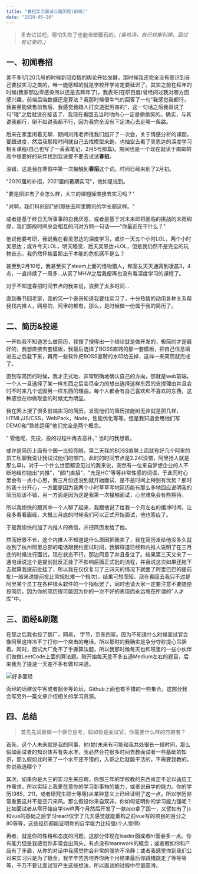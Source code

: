 ```yaml
---
title: "春招实习面试心路历程(前端)"
date: "2020-05-28"
---
```


> 多去试试吧，哪怕失败了也能当垫脚石的。_(毒鸡汤，自己权衡利弊，面试有记录的。)_

## 一、初闻春招

差不多1月20几号的时候新冠疫情的舆论开始发酵，那时候我还完全没有意识到自己要投实习之类的，唯一能感知的就是学校开学肯定要延迟了。其实之前在拜年的时候(我家那边零感染所以还是去拜年了)，我表哥(在职百度)曾经问过我对哪方面感兴趣，前端后端数据还是算法？我那时候很牛气的回答了一句"我感觉我都行，我甚至能做售前售后，我感觉我跟人打交道挺厉害的"，这一句话之后我哥说了句"哦"之后就没在接话了，我现在看回去当时他内心一定是偷偷笑的。确实，与其说我都行，倒不如说我都不行，因为我完全没有下定决心去走哪一条路。

后来在家里闲着无聊，期间刘伟老师找我们组开了一次会，关于情感分析的课题，要跟进度，然后我那段时间就自己去找模型来跑，也抽空去看了吴恩达的深度学习相关课程(自己也写了一丢丢笔记，2月5号那篇)。期间也是一个现在就读于南邮的高中很要好的玩伴找到我说要不要去试试**春招**。

没错，这是我在寒假中第一次接触到**春招**这个词。时间已经来到了2月初。

"2020届的补招，2021届的暑期实习"，他如是说到。

"要是招进去了会怎么样，大三的课翘掉直接去实习吗？"

"对啊，我们科创部门的那些去阿里腾讯的学长都这样。"

或者是基于终日无所事事的自我厌恶，或者是基于对未来即将面临的挑战的未雨绸缪，我们那段时间总会相互的问对方同一句话——"你最近在干什么？"

他说他要考研，我说我在看吴恩达的深度学习，或许一天五个小时LOL，两个小时吴恩达；或许今天LOL，明天睡觉，后天吴恩达+LOL，但是我仍然不是完全的玩物丧志，我仍然怀揣着那出于本能的危机感不是么？

甚至到2月10号，我甚至买了steam上面的怪物猎人，和室友天天通宵到凌晨3，4点，一直持续了一周多...从买了MHW之后我便再也没有看深度学习的课程了。

对于不知道春招时间节点的我来说，浪费了太多时间...

直到春节回老家，我的另一个表哥知道我要找实习了，十分热情的动用各种关系帮我找内推人，网易的，阿里的都有，那么，是时候做一份属于我的简历了。

## 二、简历&投递

一开始我不知道怎么做简历，我搜了搜得出一个结论就是做开发的，极简的才是最好的，我想直接去套模板，我最后选择了BOSS直聘的那一套模板，把自己信息填进去之后载下来，再用一些软件把BOSS直聘的水印给去掉，这样一来简历就完成了。

直到写简历的时候，我才正式地、非常明确地确认自己的方向，那就是web前端。一个人一旦选择了某一样东西之后会尽全力的想出选择这样东西的支撑理由并且会时不时来几个诋毁另一样东西的理由。每个人都会有自己喜欢和不喜欢的东西，这种感觉在你做取舍的时候尤为明显。

我在网上搜了很多前端实习的简历，发现他们的简历技能树无非就是那几样，HTML/JS/CSS，WebPack，Node，性能优化等等。但是我知道会用他们写DEMO和"熟练运用"他们完全是两个概念。

“ 管他呢，先投，投的过程中再去恶补。” 当时的我想着。

或许是简历上面有个国一比较亮眼，第二天我的BOSS直聘上面就有好几个阿里的员工私聊我说让我试试他们的部门。此时的时间节点是2.24(没错，阿里抢人就是那么早)。对于一个什么世面都没见过的我来说，突然有一位来自梦想企业的人不断地给你抛出"内推"，"部门直招"，"充足HC"等等非常性感的词语，于此同时心里会有一点小心思，我三月份还没到就开始面试，是不是时间上特别有优势？那时的我十分开心，一方面是因为我两个小时草草写地简历能有那么多地回应说明我的简历应该不错，另一方面是因为这是我第一次接触面试，心里难免会有些期待。

所以我愉快的跟其中一个人聊了起来，我跟他说了给我一个月左右的缓冲时间，让我多看看面经，大概三月底的时候我们可以正式开始面试，他也答应了。

于是我愉快的加了内推人的微信，并把简历发给了他。

然而好景不长，这个内推人不知道是什么原因把我卖了，我在简历发给他没多久就收到了杭州阿里总部的电话跟我约面试时间，我解释道已经和内推人说明了在三月底的时候进行面试，现在状态不行，那边同意了并且备注了。结果第三天又来了一通电话说这个是提前批反正挂了不影响后面正式批的流程，并且说这次如果还拖下去就算我提前批挂了，所以我在仅仅复习了三四天的情况下就面了阿里巴巴的提前批(一般来说提前批比常规批难一个档次)，结果可想而知。现在看回去我只不过是阿里某个员工在各种猎头软件的一个指标罢了，同时也请大家一定要注意不要随便投简历，因为你的简历很可能因为你的一次不好的表现而永远埋在所谓的"人才库"中。

## 三、面经&刷题

在那之后我也投了鹅厂，网易， 字节，京东四家。因为不知道什么时候面试官会像阿里这样冷不丁打你一个突击的电话，所以那时的我确实是争分夺秒提心吊胆着。同时，面试大厂免不了手撕算法题，所以我那时候每天也和班里的一些小伙伴们做做LeetCode上面的算法题。刚开始每天差不多五道Medium左右的题目，后来我为了提速一天差不多有做10来道。

![好多面经](https://img.clsr.vip/2020/04/image-1-1024x26.png)

面经的话建议牛客或者掘金等论坛，Github上面也有不错的一些集合。这部分我会写另外一篇文章介绍相关的学习资源。

## 四、总结

> 首先先试着做一个换位思考，假如你是面试官，你需要什么样的应聘者？

首先，这个人未来就是我的同事，他(她)未来有可能和我共处很长一段时间，那么假如面试者的知识体系有失水准，我必然会花很多时间去教面试者一些基础的知识，那么假如此时来了一个水平还不错的，入职之后就能干活的，不需要我教的。你说我选哪个？

其次，如果你是大三的实习生来应聘，你那三年的学校教的东西肯定不足以适应工作需求，所以实际上我更在意你的学习新事物的能力，或者说自学的能力。你的学历(985，211，或者研究生硕士等等)从某种意义上已经证明了这一点，所以学历非常重要这并不是空穴来风。那么假设你来自双非，你如何证明你的学习能力强呢？比如面试者从零开始自学swift两个月然后开发了一款app拿了国一，又譬如有了js和vue的基础之后学习react仅学了几天感觉就能重构之前vue写的项目的百分之80等等，这些经历都能证明你的自学能力比较强(个人觉得)

再者，就是你的性格和态度的问题。这部分体现在leader面或者hr面会多一点。你有能力但是我感觉你非常会出风头，有点没有teamwork的概念；或者假如你和产品有了矛盾，从你的对话中我感觉你会非常的强势不冷静；或者我感觉你到我们公司来实习只是为了镀金，我辛辛苦苦培养你两个月结果最后你跳槽跳走了等等等等，千万不要让面试官产生这些想法，所以面试的过程中尽量圆滑。
